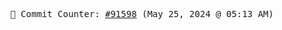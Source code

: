 <p align="center">
    <samp>
        📮 Commit Counter: <a href="https://github.com/Javascript-void0/Javascript-void0/commits/main">#91598</a> (May 25, 2024 @ 05:13 AM)
    </samp>
</p>